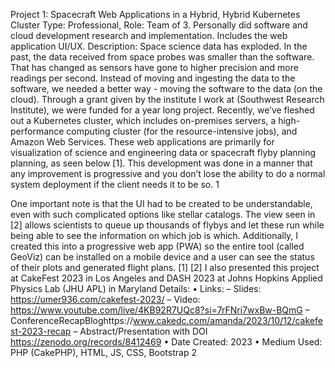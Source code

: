 Project 1: Spacecraft Web Applications in a Hybrid, Hybrid Kubernetes Cluster
Type: Professional, Role: Team of 3. Personally did software and cloud development research and implementation. Includes the web application UI/UX.
Description:
Space science data has exploded. In the past, the data received from space probes was smaller than the software. That has changed as sensors have gone to higher precision and more readings per second. Instead of moving and ingesting the data to the software, we needed a better way - moving the software to the data (on the cloud).
Through a grant given by the institute I work at (Southwest Research Institute), we were funded for a year long project.
Recently, we’ve fleshed out a Kubernetes cluster, which includes on-premises servers, a high- performance computing cluster (for the resource-intensive jobs), and Amazon Web Services. These web applications are primarily for visualization of science and engineering data or spacecraft flyby planning planning, as seen below [1]. This development was done in a manner that any improvement is progressive and you don’t lose the ability to do a normal system deployment if the client needs it to be so.
1

One important note is that the UI had to be created to be understandable, even with such complicated options like stellar catalogs. The view seen in [2] allows scientists to queue up thousands of flybys and let these run while being able to see the information on which job is which.
Additionally, I created this into a progressive web app (PWA) so the entire tool (called GeoViz) can be installed on a mobile device and a user can see the status of their plots and generated flight plans.
[1]
[2]
I also presented this project at CakeFest 2023 in Los Angeles and DASH 2023 at Johns Hopkins Applied Physics Lab (JHU APL) in Maryland
Details:
• Links:
– Slides: https://umer936.com/cakefest-2023/
– Video: https://www.youtube.com/live/4KB92R7UQc8?si=7rFNri7wxBw-BQmG
– ConferenceRecapBloghttps://www.cakedc.com/amanda/2023/10/12/cakefest-2023-recap – Abstract/Presentation with DOI https://zenodo.org/records/8412469
• Date Created: 2023
• Medium Used: PHP (CakePHP), HTML, JS, CSS, Bootstrap
  2